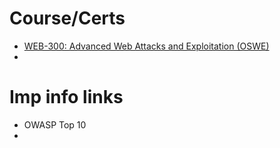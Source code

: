 # Course/Certs
- [WEB-300: Advanced Web Attacks and Exploitation (OSWE)](https://www.offsec.com/courses/web-300/)
- 
# Imp info links
- OWASP Top 10
- 
# 
